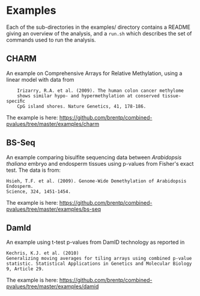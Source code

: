 Examples
========

Each of the sub-directories in the examples/ directory contains
a README giving an overview of the analysis, and a `run.sh` which
describes the set of commands used to run the analysis.


CHARM
-----

An example on Comprehensive Arrays for Relative Methylation, using
a linear model with data from

```
    Irizarry, R.A. et al. (2009). The human colon cancer methylome
    shows similar hypo- and hypermethylation at conserved tissue-speciﬁc
    CpG island shores. Nature Genetics, 41, 178-186.
```

The example is here: https://github.com/brentp/combined-pvalues/tree/master/examples/charm


BS-Seq
------

An example comparing bisulfite sequencing data between *Arabidopsis thaliana*
embryo and endosperm tissues using p-values from Fisher's exact test.
The data is from:

```
Hsieh, T.F. et al. (2009). Genome-Wide Demethylation of Arabidopsis Endosperm.
Science, 324, 1451-1454.

```
The example is here: https://github.com/brentp/combined-pvalues/tree/master/examples/bs-seq

DamId
-----

An example using t-test p-values from DamID technology as reported in

```
Kechris, K.J. et al. (2010)
Generalizing moving averages for tiling arrays using combined p-value
statistic. Statistical Applications in Genetics and Molecular Biology
9, Article 29.
```
The example is here: https://github.com/brentp/combined-pvalues/tree/master/examples/damid
